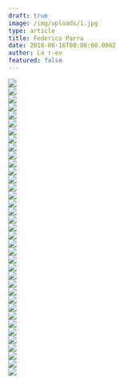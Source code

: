 ```yaml
---
draft: true
image: /img/uploads/1.jpg
type: article
title: Federico Parra
date: 2018-06-16T00:00:00.000Z
author: La r-ev
featured: false
---
```

<div><img src="/img/uploads/portafolio_fedex_1.jpg"></div>

<div><img src="/img/uploads/portafolio_fedex_2.jpg"></div>

<div><img src="/img/uploads/portafolio_fedex_3.jpg"></div>

<div><img src="/img/uploads/portafolio_fedex_4.jpg"></div>

<div><img src="/img/uploads/portafolio_fedex_5.jpg"></div>

<div><img src="/img/uploads/portafolio_fedex_6.jpg"></div>

<div><img src="/img/uploads/portafolio_fedex_7.jpg"></div>

<div><img src="/img/uploads/portafolio_fedex_8.jpg"></div>

<div><img src="/img/uploads/portafolio_fedex_9.jpg"></div>

<div><img src="/img/uploads/portafolio_fedex_10.jpg"></div>

<div><img src="/img/uploads/portafolio_fedex_11.jpg"></div>

<div><img src="/img/uploads/portafolio_fedex_12.jpg"></div>

<div><img src="/img/uploads/portafolio_fedex_13.jpg"></div>

<div><img src="/img/uploads/portafolio_fedex_14.jpg"></div>

<div><img src="/img/uploads/portafolio_fedex_15.jpg"></div>

<div><img src="/img/uploads/portafolio_fedex_16.jpg"></div>

<div><img src="/img/uploads/portafolio_fedex_17.jpg"></div>

<div><img src="/img/uploads/portafolio_fedex_18.jpg"></div>

<div><img src="/img/uploads/portafolio_fedex_19.jpg"></div>

<div><img src="/img/uploads/portafolio_fedex_20.jpg"></div>

<div><img src="/img/uploads/portafolio_fedex_21.jpg"></div>

<div><img src="/img/uploads/portafolio_fedex_22.jpg"></div>

<div><img src="/img/uploads/portafolio_fedex_23.jpg"></div>

<div><img src="/img/uploads/portafolio_fedex_24.jpg"></div>

<div><img src="/img/uploads/portafolio_fedex_25.jpg"></div>

<div><img src="/img/uploads/portafolio_fedex_26.jpg"></div>

<div><img src="/img/uploads/portafolio_fedex_27.jpg"></div>

<div><img src="/img/uploads/portafolio_fedex_28.jpg"></div>

<div><img src="/img/uploads/portafolio_fedex_29.jpg"></div>

<div><img src="/img/uploads/portafolio_fedex_30.jpg"></div>

<div><img src="/img/uploads/portafolio_fedex_31.jpg"></div>

<div><img src="/img/uploads/portafolio_fedex_32.jpg"></div>

<div><img src="/img/uploads/portafolio_fedex_33.jpg"></div>

<div><img src="/img/uploads/portafolio_fedex_34.jpg"></div>

<div><img src="/img/uploads/portafolio_fedex_35.jpg"></div>

<div><img src="/img/uploads/portafolio_fedex_36.jpg"></div>

<div><img src="/img/uploads/portafolio_fedex_37.jpg"></div>
